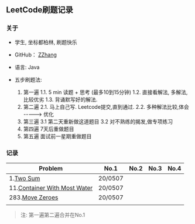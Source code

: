 ## LeetCode刷题记录

### 关于
- 学生, 坐标都柏林, 刷题快乐

- GitHub： [ZZhang](https://github.com/ZhongyanZHANG)

- 语言: Java

- 五步刷题法: 
  1. 第一遍
     1.1. 5 min 读题 + 思考 (最多10到15分钟)
     1.2. 直接看解法, 多解法,比较优劣
     1.3. 背诵默写好的解法.
  2. 第二遍
      2.1. 马上自己写. Leetcode提交,直到通过.
      2.2. 多种解法比较,体会 -----> 优化
  3. 第三遍
       3.1 第二天重新做这道题目
       3.2 对不熟练的揭发,做专项练习
  4. 第四遍 
       7天后重做题目
  5. 第五遍
       面试前一星期重做题目

### 记录
| Problem    | No.1    | No.2 | No.3 | No.4 |
| ---------- | ------- | ---- | ---- | ---- |
| 1.[Two Sum](1.TwoSum/Solution.java) | 20/0507 |      |      |      |
| 11.[Container With Most Water](11.Container_With_Most_Water/Solution.java) |  20/0507       |      |      |      |
| 283.[Move Zeroes](283.MoveZeroes/Solution.java) | 20/0507  |      |      |      |
|            |         |      |      |      |

> 注: 第一遍第二遍合并在No.1